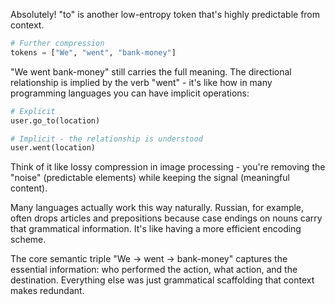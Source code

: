 Absolutely! "to" is another low-entropy token that's highly predictable from context.

```python
# Further compression
tokens = ["We", "went", "bank-money"]
```

"We went bank-money" still carries the full meaning. The directional relationship is implied by the verb "went" - it's like how in many programming languages you can have implicit operations:

```python
# Explicit
user.go_to(location)

# Implicit - the relationship is understood
user.went(location)
```

Think of it like lossy compression in image processing - you're removing the "noise" (predictable elements) while keeping the signal (meaningful content). 

Many languages actually work this way naturally. Russian, for example, often drops articles and prepositions because case endings on nouns carry that grammatical information. It's like having a more efficient encoding scheme.

The core semantic triple "We → went → bank-money" captures the essential information: who performed the action, what action, and the destination. Everything else was just grammatical scaffolding that context makes redundant.
